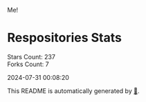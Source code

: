 Me!

# Respositories Stats
Stars Count: 237  
Forks Count: 7

2024-07-31 00:08:20  

This README is automatically generated by [🐰](https://github.com/rnitta/rnitta).
